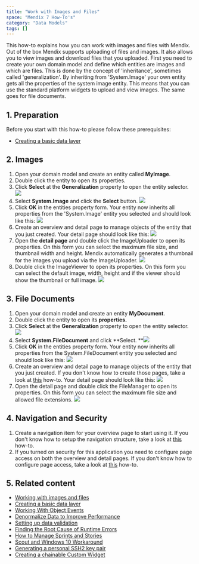 ```yaml
---
title: "Work with Images and Files"
space: "Mendix 7 How-To's"
category: "Data Models"
tags: []
---
```

This how-to explains how you can work with images and files with Mendix. Out of the box Mendix supports uploading of files and images. It also allows you to view images and download files that you uploaded. First you need to create your own domain model and define which entities are images and which are files. This is done by the concept of 'inheritance', sometimes called 'generalization'. By inheriting from 'System.Image' your own entity gets all the properties of the system image entity. This means that you can use the standard platform widgets to upload and view images. The same goes for file documents.

## 1. Preparation

Before you start with this how-to please follow these prerequisites:

*   [Creating a basic data layer](create-a-basic-data-layer)

## 2\. Images

1.  Open your domain model and create an entity called **MyImage**.
2.  Double click the entity to open its properties.
3.  Click **Select** at the **Generalization** property to open the entity selector.
    ![](attachments/18448741/18582124.png)
4.  Select **System.Image** and click the **Select** button.
    ![](attachments/18448741/18582123.png)
5.  Click **OK** in the entities property form. Your entity now inherits all properties from the 'System.Image' entity you selected and should look like this:
    ![](attachments/18448741/18582136.png)
6.  Create an overview and detail page to manage objects of the entity that you just created. Your detail page should look like this:
    ![](attachments/18448741/18582131.png)
7.  Open the **detail page** and double click the ImageUploader to open its properties. On this form you can select the maximum file size, and thumbnail width and height. Mendix automatically generates a thumbnail for the images you upload via the ImageUploader.
    ![](attachments/18448741/18582130.png)
8.  Double click the ImageViewer to open its properties. On this form you can select the default image, width, height and if the viewer should show the thumbnail or full image.
    ![](attachments/18448741/18582129.png)

## 3\. File Documents

1.  Open your domain model and create an entity **MyDocument**.
2.  Double click the entity to open its **properties.**
3.  Click **Select** at the **Generalization** property to open the entity selector.
    ![](attachments/18448741/18582128.png)
4.  Select **System.FileDocument** and click **Select.
    **![](attachments/18448741/18582127.png)
5.  Click **OK** in the entities property form. Your entity now inherits all properties from the System.FileDocument entity you selected and should look like this:
    ![](attachments/18448741/18582126.png)
6.  Create an overview and detail page to manage objects of the entity that you just created. If you don't know how to create those pages, take a look at [this](../guis/create-your-first-two-overview-and-detail-pages) how-to. Your detail page should look like this:
    ![](attachments/18448741/18582125.png)
7.  Open the detail page and double click the FileManager to open its properties. On this form you can select the maximum file size and allowed file extensions.
    ![](attachments/18448741/18582122.png)

## 4\. Navigation and Security

1.  Create a navigation item for your overview page to start using it. If you don't know how to setup the navigation structure, take a look at [this](../guis/setting-up-the-navigation-structure) how-to.
2.  If you turned on security for this application you need to configure page access on both the overview and detail pages. If you don't know how to configure page access, take a look at [this](../security/create-a-secure-app) how-to.

## 5\. Related content

*   [Working with images and files](working-with-images-and-files)
*   [Creating a basic data layer](create-a-basic-data-layer)
*   [Working With Object Events](working-with-object-events)
*   [Denormalize Data to Improve Performance](denormalize-data-to-improve-performance)
*   [Setting up data validation](setting-up-data-validation)
*   [Finding the Root Cause of Runtime Errors](../monitoring-troubleshooting/finding-the-root-cause-of-runtime-errors)
*   [How to Manage Sprints and Stories](/developerportal/howto/managing-your-application-requirements-with-mendix)
*   [Scout and Windows 10 Workaround](../guis/scout-and-windows-10-workaround)
*   [Generating a personal SSH2 key pair](../security/generating-a-personal-ssh2-key-pair)
*   [Creating a chainable Custom Widget](../custom-widget-development/create-a-chainable-custom-widget)

